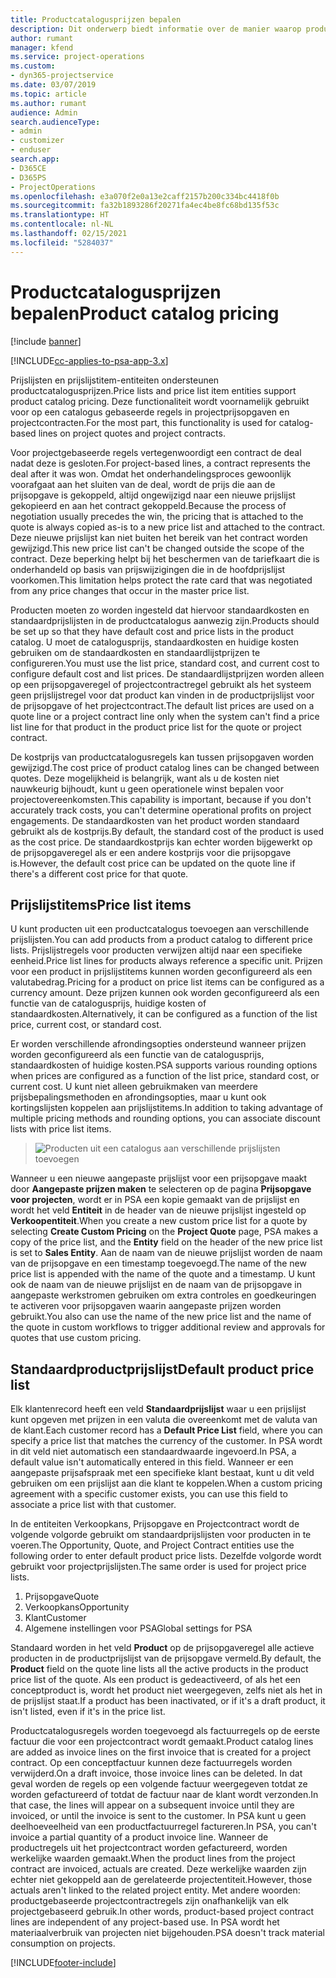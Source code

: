 ```yaml
---
title: Productcatalogusprijzen bepalen
description: Dit onderwerp biedt informatie over de manier waarop productcatalogusprijzen worden bepaald in Dynamics 365 Project Service Automation (PSA).
author: rumant
manager: kfend
ms.service: project-operations
ms.custom:
- dyn365-projectservice
ms.date: 03/07/2019
ms.topic: article
ms.author: rumant
audience: Admin
search.audienceType:
- admin
- customizer
- enduser
search.app:
- D365CE
- D365PS
- ProjectOperations
ms.openlocfilehash: e3a070f2e0a13e2caff2157b200c334bc4418f0b
ms.sourcegitcommit: fa32b1893286f20271fa4ec4be8fc68bd135f53c
ms.translationtype: HT
ms.contentlocale: nl-NL
ms.lasthandoff: 02/15/2021
ms.locfileid: "5284037"
---
```

# <a name="product-catalog-pricing"></a><span data-ttu-id="bc86d-103">Productcatalogusprijzen bepalen</span><span class="sxs-lookup"><span data-stu-id="bc86d-103">Product catalog pricing</span></span> 

[!include [banner](../includes/psa-now-project-operations.md)]

[!INCLUDE[cc-applies-to-psa-app-3.x](../includes/cc-applies-to-psa-app-3x.md)]


<span data-ttu-id="bc86d-104">Prijslijsten en prijslijstitem-entiteiten ondersteunen productcatalogusprijzen.</span><span class="sxs-lookup"><span data-stu-id="bc86d-104">Price lists and price list item entities support product catalog pricing.</span></span> <span data-ttu-id="bc86d-105">Deze functionaliteit wordt voornamelijk gebruikt voor op een catalogus gebaseerde regels in projectprijsopgaven en projectcontracten.</span><span class="sxs-lookup"><span data-stu-id="bc86d-105">For the most part, this functionality is used for catalog-based lines on project quotes and project contracts.</span></span>

<span data-ttu-id="bc86d-106">Voor projectgebaseerde regels vertegenwoordigt een contract de deal nadat deze is gesloten.</span><span class="sxs-lookup"><span data-stu-id="bc86d-106">For project-based lines, a contract represents the deal after it was won.</span></span> <span data-ttu-id="bc86d-107">Omdat het onderhandelingsproces gewoonlijk voorafgaat aan het sluiten van de deal, wordt de prijs die aan de prijsopgave is gekoppeld, altijd ongewijzigd naar een nieuwe prijslijst gekopieerd en aan het contract gekoppeld.</span><span class="sxs-lookup"><span data-stu-id="bc86d-107">Because the process of negotiation usually precedes the win, the pricing that is attached to the quote is always copied as-is to a new price list and attached to the contract.</span></span> <span data-ttu-id="bc86d-108">Deze nieuwe prijslijst kan niet buiten het bereik van het contract worden gewijzigd.</span><span class="sxs-lookup"><span data-stu-id="bc86d-108">This new price list can't be changed outside the scope of the contract.</span></span> <span data-ttu-id="bc86d-109">Deze beperking helpt bij het beschermen van de tariefkaart die is onderhandeld op basis van prijswijzigingen die in de hoofdprijslijst voorkomen.</span><span class="sxs-lookup"><span data-stu-id="bc86d-109">This limitation helps protect the rate card that was negotiated from any price changes that occur in the master price list.</span></span>

<span data-ttu-id="bc86d-110">Producten moeten zo worden ingesteld dat hiervoor standaardkosten en standaardprijslijsten in de productcatalogus aanwezig zijn.</span><span class="sxs-lookup"><span data-stu-id="bc86d-110">Products should be set up so that they have default cost and price lists in the product catalog.</span></span> <span data-ttu-id="bc86d-111">U moet de catalogusprijs, standaardkosten en huidige kosten gebruiken om de standaardkosten en standaardlijstprijzen te configureren.</span><span class="sxs-lookup"><span data-stu-id="bc86d-111">You must use the list price, standard cost, and current cost to configure default cost and list prices.</span></span> <span data-ttu-id="bc86d-112">De standaardlijstprijzen worden alleen op een prijsopgaveregel of projectcontractregel gebruikt als het systeem geen prijslijstregel voor dat product kan vinden in de productprijslijst voor de prijsopgave of het projectcontract.</span><span class="sxs-lookup"><span data-stu-id="bc86d-112">The default list prices are used on a quote line or a project contract line only when the system can't find a price list line for that product in the product price list for the quote or project contract.</span></span>

<span data-ttu-id="bc86d-113">De kostprijs van productcatalogusregels kan tussen prijsopgaven worden gewijzigd.</span><span class="sxs-lookup"><span data-stu-id="bc86d-113">The cost price of product catalog lines can be changed between quotes.</span></span> <span data-ttu-id="bc86d-114">Deze mogelijkheid is belangrijk, want als u de kosten niet nauwkeurig bijhoudt, kunt u geen operationele winst bepalen voor projectovereenkomsten.</span><span class="sxs-lookup"><span data-stu-id="bc86d-114">This capability is important, because if you don't accurately track costs, you can't determine operational profits on project engagements.</span></span> <span data-ttu-id="bc86d-115">De standaardkosten van het product worden standaard gebruikt als de kostprijs.</span><span class="sxs-lookup"><span data-stu-id="bc86d-115">By default, the standard cost of the product is used as the cost price.</span></span> <span data-ttu-id="bc86d-116">De standaardkostprijs kan echter worden bijgewerkt op de prijsopgaveregel als er een andere kostprijs voor die prijsopgave is.</span><span class="sxs-lookup"><span data-stu-id="bc86d-116">However, the default cost price can be updated on the quote line if there's a different cost price for that quote.</span></span>

## <a name="price-list-items"></a><span data-ttu-id="bc86d-117">Prijslijstitems</span><span class="sxs-lookup"><span data-stu-id="bc86d-117">Price list items</span></span>

<span data-ttu-id="bc86d-118">U kunt producten uit een productcatalogus toevoegen aan verschillende prijslijsten.</span><span class="sxs-lookup"><span data-stu-id="bc86d-118">You can add products from a product catalog to different price lists.</span></span> <span data-ttu-id="bc86d-119">Prijslijstregels voor producten verwijzen altijd naar een specifieke eenheid.</span><span class="sxs-lookup"><span data-stu-id="bc86d-119">Price list lines for products always reference a specific unit.</span></span> <span data-ttu-id="bc86d-120">Prijzen voor een product in prijslijstitems kunnen worden geconfigureerd als een valutabedrag.</span><span class="sxs-lookup"><span data-stu-id="bc86d-120">Pricing for a product on price list items can be configured as a currency amount.</span></span> <span data-ttu-id="bc86d-121">Deze prijzen kunnen ook worden geconfigureerd als een functie van de catalogusprijs, huidige kosten of standaardkosten.</span><span class="sxs-lookup"><span data-stu-id="bc86d-121">Alternatively, it can be configured as a function of the list price, current cost, or standard cost.</span></span>

<span data-ttu-id="bc86d-122">Er worden verschillende afrondingsopties ondersteund wanneer prijzen worden geconfigureerd als een functie van de catalogusprijs, standaardkosten of huidige kosten.</span><span class="sxs-lookup"><span data-stu-id="bc86d-122">PSA supports various rounding options when prices are configured as a function of the list price, standard cost, or current cost.</span></span> <span data-ttu-id="bc86d-123">U kunt niet alleen gebruikmaken van meerdere prijsbepalingsmethoden en afrondingsopties, maar u kunt ook kortingslijsten koppelen aan prijslijstitems.</span><span class="sxs-lookup"><span data-stu-id="bc86d-123">In addition to taking advantage of multiple pricing methods and rounding options, you can associate discount lists with price list items.</span></span> 

> ![Producten uit een catalogus aan verschillende prijslijsten toevoegen](media/basic-guide-16.png)

<span data-ttu-id="bc86d-125">Wanneer u een nieuwe aangepaste prijslijst voor een prijsopgave maakt door **Aangepaste prijzen maken** te selecteren op de pagina **Prijsopgave voor projecten**, wordt er in PSA een kopie gemaakt van de prijslijst en wordt het veld **Entiteit** in de header van de nieuwe prijslijst ingesteld op **Verkoopentiteit**.</span><span class="sxs-lookup"><span data-stu-id="bc86d-125">When you create a new custom price list for a quote by selecting **Create Custom Pricing** on the **Project Quote** page, PSA makes a copy of the price list, and the **Entity** field on the header of the new price list is set to **Sales Entity**.</span></span> <span data-ttu-id="bc86d-126">Aan de naam van de nieuwe prijslijst worden de naam van de prijsopgave en een timestamp toegevoegd.</span><span class="sxs-lookup"><span data-stu-id="bc86d-126">The name of the new price list is appended with the name of the quote and a timestamp.</span></span> <span data-ttu-id="bc86d-127">U kunt ook de naam van de nieuwe prijslijst en de naam van de prijsopgave in aangepaste werkstromen gebruiken om extra controles en goedkeuringen te activeren voor prijsopgaven waarin aangepaste prijzen worden gebruikt.</span><span class="sxs-lookup"><span data-stu-id="bc86d-127">You also can use the name of the new price list and the name of the quote in custom workflows to trigger additional review and approvals for quotes that use custom pricing.</span></span>

 
## <a name="default-product-price-list"></a><span data-ttu-id="bc86d-128">Standaardproductprijslijst</span><span class="sxs-lookup"><span data-stu-id="bc86d-128">Default product price list</span></span>
<span data-ttu-id="bc86d-129">Elk klantenrecord heeft een veld **Standaardprijslijst** waar u een prijslijst kunt opgeven met prijzen in een valuta die overeenkomt met de valuta van de klant.</span><span class="sxs-lookup"><span data-stu-id="bc86d-129">Each customer record has a **Default Price List** field, where you can specify a price list that matches the currency of the customer.</span></span> <span data-ttu-id="bc86d-130">In PSA wordt in dit veld niet automatisch een standaardwaarde ingevoerd.</span><span class="sxs-lookup"><span data-stu-id="bc86d-130">In PSA, a default value isn't automatically entered in this field.</span></span> <span data-ttu-id="bc86d-131">Wanneer er een aangepaste prijsafspraak met een specifieke klant bestaat, kunt u dit veld gebruiken om een prijslijst aan die klant te koppelen.</span><span class="sxs-lookup"><span data-stu-id="bc86d-131">When a custom pricing agreement with a specific customer exists, you can use this field to associate a price list with that customer.</span></span>

<span data-ttu-id="bc86d-132">In de entiteiten Verkoopkans, Prijsopgave en Projectcontract wordt de volgende volgorde gebruikt om standaardprijslijsten voor producten in te voeren.</span><span class="sxs-lookup"><span data-stu-id="bc86d-132">The Opportunity, Quote, and Project Contract entities use the following order to enter default product price lists.</span></span> <span data-ttu-id="bc86d-133">Dezelfde volgorde wordt gebruikt voor projectprijslijsten.</span><span class="sxs-lookup"><span data-stu-id="bc86d-133">The same order is used for project price lists.</span></span>

1.  <span data-ttu-id="bc86d-134">Prijsopgave</span><span class="sxs-lookup"><span data-stu-id="bc86d-134">Quote</span></span>
2.  <span data-ttu-id="bc86d-135">Verkoopkans</span><span class="sxs-lookup"><span data-stu-id="bc86d-135">Opportunity</span></span>
3.  <span data-ttu-id="bc86d-136">Klant</span><span class="sxs-lookup"><span data-stu-id="bc86d-136">Customer</span></span>
4.  <span data-ttu-id="bc86d-137">Algemene instellingen voor PSA</span><span class="sxs-lookup"><span data-stu-id="bc86d-137">Global settings for PSA</span></span>

<span data-ttu-id="bc86d-138">Standaard worden in het veld **Product** op de prijsopgaveregel alle actieve producten in de productprijslijst van de prijsopgave vermeld.</span><span class="sxs-lookup"><span data-stu-id="bc86d-138">By default, the **Product** field on the quote line lists all the active products in the product price list of the quote.</span></span> <span data-ttu-id="bc86d-139">Als een product is gedeactiveerd, of als het een conceptproduct is, wordt het product niet weergegeven, zelfs niet als het in de prijslijst staat.</span><span class="sxs-lookup"><span data-stu-id="bc86d-139">If a product has been inactivated, or if it's a draft product, it isn't listed, even if it's in the price list.</span></span> 

<span data-ttu-id="bc86d-140">Productcatalogusregels worden toegevoegd als factuurregels op de eerste factuur die voor een projectcontract wordt gemaakt.</span><span class="sxs-lookup"><span data-stu-id="bc86d-140">Product catalog lines are added as invoice lines on the first invoice that is created for a project contract.</span></span> <span data-ttu-id="bc86d-141">Op een conceptfactuur kunnen deze factuurregels worden verwijderd.</span><span class="sxs-lookup"><span data-stu-id="bc86d-141">On a draft invoice, those invoice lines can be deleted.</span></span> <span data-ttu-id="bc86d-142">In dat geval worden de regels op een volgende factuur weergegeven totdat ze worden gefactureerd of totdat de factuur naar de klant wordt verzonden.</span><span class="sxs-lookup"><span data-stu-id="bc86d-142">In that case, the lines will appear on a subsequent invoice until they are invoiced, or until the invoice is sent to the customer.</span></span> <span data-ttu-id="bc86d-143">In PSA kunt u geen deelhoeveelheid van een productfactuurregel factureren.</span><span class="sxs-lookup"><span data-stu-id="bc86d-143">In PSA, you can't invoice a partial quantity of a product invoice line.</span></span> <span data-ttu-id="bc86d-144">Wanneer de productregels uit het projectcontract worden gefactureerd, worden werkelijke waarden gemaakt.</span><span class="sxs-lookup"><span data-stu-id="bc86d-144">When the product lines from the project contract are invoiced, actuals are created.</span></span> <span data-ttu-id="bc86d-145">Deze werkelijke waarden zijn echter niet gekoppeld aan de gerelateerde projectentiteit.</span><span class="sxs-lookup"><span data-stu-id="bc86d-145">However, those actuals aren't linked to the related project entity.</span></span> <span data-ttu-id="bc86d-146">Met andere woorden: productgebaseerde projectcontractregels zijn onafhankelijk van elk projectgebaseerd gebruik.</span><span class="sxs-lookup"><span data-stu-id="bc86d-146">In other words, product-based project contract lines are independent of any project-based use.</span></span> <span data-ttu-id="bc86d-147">In PSA wordt het materiaalverbruik van projecten niet bijgehouden.</span><span class="sxs-lookup"><span data-stu-id="bc86d-147">PSA doesn't track material consumption on projects.</span></span>


[!INCLUDE[footer-include](../includes/footer-banner.md)]